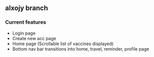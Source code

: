 ## alxojy branch

### Current features
- Login page 
- Create new acc page
- Home page (Scrollable list of vaccines displayed)
- Bottom nav bar transitions into home, travel, reminder, profile page

